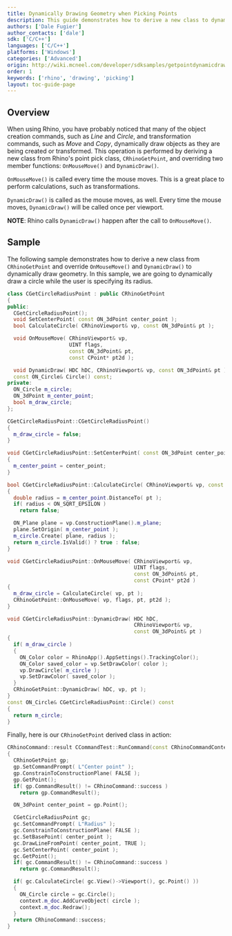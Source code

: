 ```yaml
---
title: Dynamically Drawing Geometry when Picking Points
description: This guide demonstrates how to derive a new class to dynamically draw geometry during a point picking operation using C/C++.
authors: ['Dale Fugier']
author_contacts: ['dale']
sdk: ['C/C++']
languages: ['C/C++']
platforms: ['Windows']
categories: ['Advanced']
origin: http://wiki.mcneel.com/developer/sdksamples/getpointdynamicdraw
order: 1
keywords: ['rhino', 'drawing', 'picking']
layout: toc-guide-page
---
```


 
## Overview

When using Rhino, you have probably noticed that many of the object creation commands, such as *Line* and *Circle*, and transformation commands, such as *Move* and *Copy*, dynamically draw objects as they are being created or transformed.  This operation is performed by deriving a new class from Rhino's point pick class, `CRhinoGetPoint`, and overriding two member functions: `OnMouseMove()` and `DynamicDraw()`.

`OnMouseMove()` is called every time the mouse moves.  This is a great place to perform calculations, such as transformations.

`DynamicDraw()` is called as the mouse moves, as well.  Every time the mouse moves, `DynamicDraw()` will be called once per viewport.  

**NOTE**: Rhino calls `DynamicDraw()` happen after the call to `OnMouseMove()`.

## Sample

The following sample demonstrates how to derive a new class from `CRhinoGetPoint` and override `OnMouseMove()` and `DynamicDraw()` to dynamically draw geometry.  In this sample, we are going to dynamically draw a circle while the user is specifying its radius.

```cpp
class CGetCircleRadiusPoint : public CRhinoGetPoint
{
public:
  CGetCircleRadiusPoint();
  void SetCenterPoint( const ON_3dPoint center_point );
  bool CalculateCircle( CRhinoViewport& vp, const ON_3dPoint& pt );

  void OnMouseMove( CRhinoViewport& vp,
                    UINT flags,
                    const ON_3dPoint& pt,
                    const CPoint* pt2d );

  void DynamicDraw( HDC hDC, CRhinoViewport& vp, const ON_3dPoint& pt );
  const ON_Circle& Circle() const;
private:
  ON_Circle m_circle;
  ON_3dPoint m_center_point;
  bool m_draw_circle;
};

CGetCircleRadiusPoint::CGetCircleRadiusPoint()
{
  m_draw_circle = false;
}

void CGetCircleRadiusPoint::SetCenterPoint( const ON_3dPoint center_point )
{
  m_center_point = center_point;
}

bool CGetCircleRadiusPoint::CalculateCircle( CRhinoViewport& vp, const ON_3dPoint& pt )
{
  double radius = m_center_point.DistanceTo( pt );
  if( radius < ON_SQRT_EPSILON )
    return false;

  ON_Plane plane = vp.ConstructionPlane().m_plane;
  plane.SetOrigin( m_center_point );
  m_circle.Create( plane, radius );
  return m_circle.IsValid() ? true : false;
}

void CGetCircleRadiusPoint::OnMouseMove( CRhinoViewport& vp,
                                         UINT flags,
                                         const ON_3dPoint& pt,
                                         const CPoint* pt2d )
{
  m_draw_circle = CalculateCircle( vp, pt );
  CRhinoGetPoint::OnMouseMove( vp, flags, pt, pt2d );
}

void CGetCircleRadiusPoint::DynamicDraw( HDC hDC,
                                         CRhinoViewport& vp,
                                         const ON_3dPoint& pt )
{
  if( m_draw_circle )
  {
    ON_Color color = RhinoApp().AppSettings().TrackingColor();
    ON_Color saved_color = vp.SetDrawColor( color );
    vp.DrawCircle( m_circle );
    vp.SetDrawColor( saved_color );
  }
  CRhinoGetPoint::DynamicDraw( hDC, vp, pt );
}
const ON_Circle& CGetCircleRadiusPoint::Circle() const
{
  return m_circle;
}
```

Finally, here is our `CRhinoGetPoint` derived class in action:

```cpp
CRhinoCommand::result CCommandTest::RunCommand(const CRhinoCommandContext& context)
{
  CRhinoGetPoint gp;
  gp.SetCommandPrompt( L"Center point" );
  gp.ConstrainToConstructionPlane( FALSE );
  gp.GetPoint();
  if( gp.CommandResult() != CRhinoCommand::success )
    return gp.CommandResult();

  ON_3dPoint center_point = gp.Point();

  CGetCircleRadiusPoint gc;
  gc.SetCommandPrompt( L"Radius" );
  gc.ConstrainToConstructionPlane( FALSE );
  gc.SetBasePoint( center_point );
  gc.DrawLineFromPoint( center_point, TRUE );
  gc.SetCenterPoint( center_point );
  gc.GetPoint();
  if( gc.CommandResult() != CRhinoCommand::success )
    return gc.CommandResult();

  if( gc.CalculateCircle( gc.View()->Viewport(), gc.Point() ))
  {
    ON_Circle circle = gc.Circle();
    context.m_doc.AddCurveObject( circle );
    context.m_doc.Redraw();
  }
  return CRhinoCommand::success;
}
```
